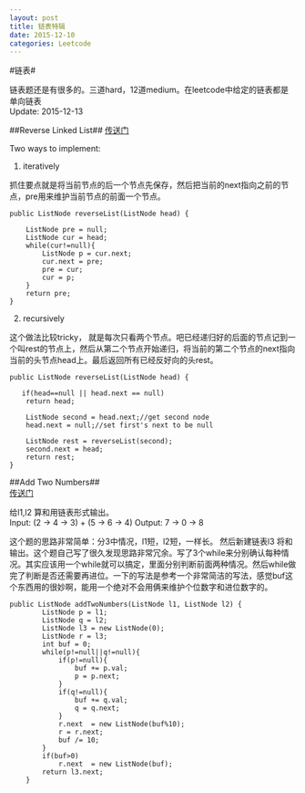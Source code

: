 ```yaml
---
layout: post
title: 链表特辑
date: 2015-12-10
categories: Leetcode
---
```


#链表#

链表题还是有很多的。三道hard，12道medium。在leetcode中给定的链表都是单向链表<br/>
Update: 2015-12-13

##Reverse Linked List## 
[传送门](https://leetcode.com/problems/reverse-linked-list/)

Two ways to implement:

1. iteratively

抓住要点就是将当前节点的后一个节点先保存，然后把当前的next指向之前的节点，pre用来维护当前节点的前面一个节点。

	public ListNode reverseList(ListNode head) {
       
        ListNode pre = null;
        ListNode cur = head;
        while(cur!=null){
            ListNode p = cur.next;
            cur.next = pre;
            pre = cur;
            cur = p;
        }
        return pre;
    }
	
2. recursively

这个做法比较tricky， 就是每次只看两个节点。吧已经递归好的后面的节点记到一个叫rest的节点上，然后从第二个节点开始递归，将当前的第二个节点的next指向当前的头节点head上。最后返回所有已经反好向的头rest。
	
	public ListNode reverseList(ListNode head) {
        
       if(head==null || head.next == null)
        return head;

	    ListNode second = head.next;//get second node   
	    head.next = null;//set first's next to be null

	    ListNode rest = reverseList(second);
	    second.next = head;
	    return rest;
    }

##Add Two Numbers##  
[传送门](https://leetcode.com/problems/add-two-numbers/)

给l1,l2 算和用链表形式输出。<br/>
Input: (2 -> 4 -> 3) + (5 -> 6 -> 4)
Output: 7 -> 0 -> 8

这个题的思路非常简单：分3中情况，l1短，l2短，一样长。 然后新建链表l3 将和输出。这个题自己写了很久发现思路非常冗余。写了3个while来分别确认每种情况。其实应该用一个while就可以搞定，里面分别判断前面两种情况。然后while做完了判断是否还需要再进位。一下的写法是参考一个非常简洁的写法，感觉buf这个东西用的很妙啊，能用一个绝对不会用俩来维护个位数字和进位数字的。

	public ListNode addTwoNumbers(ListNode l1, ListNode l2) {
	        ListNode p = l1;
	        ListNode q = l2;
	        ListNode l3 = new ListNode(0);
	        ListNode r = l3;
	        int buf = 0;
	        while(p!=null||q!=null){
	            if(p!=null){
	                buf += p.val;
	                p = p.next;
	            }
	            if(q!=null){
	                buf += q.val;
	                q = q.next;
	            }
	            r.next  = new ListNode(buf%10);
	            r = r.next; 
	            buf /= 10;
	        }
	        if(buf>0)
	            r.next  = new ListNode(buf);
	        return l3.next;
	    }






